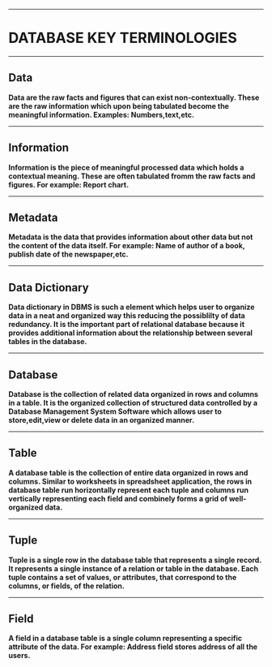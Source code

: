 ---
# DATABASE KEY TERMINOLOGIES

***

## Data
**Data are the raw facts and figures that can exist non-contextually. These are the raw information which upon being tabulated become the meaningful information. Examples: Numbers,text,etc.**

***
## Information
**Information is the piece of meaningful processed data which holds a contextual meaning. These are often tabulated fromm the raw facts and figures. For example: Report chart.**
***
## Metadata
**Metadata is the data that provides information about other data but not the content of the data itself. For example: Name of author of a book, publish date of the newspaper,etc.**
***
## Data Dictionary
**Data dictionary in DBMS is such a element which helps user to organize data in a neat and organized way this reducing the possiblilty of data redundancy. It is the important part of relational database because it provides additional information about the relationship between several tables in the database.**
***
## Database
**Database is the collection of related data organized in rows and columns in a table. It is the organized collection of structured data controlled by a Database Management System Software which allows user to store,edit,view or delete data in an organized manner.**
***
## Table
**A database table is the collection of entire data organized in rows and columns. Similar to worksheets in spreadsheet application, the rows in database table run horizontally represent each tuple and columns run vertically representing each field and combinely forms a grid of well-organized data.**
***
## Tuple
**Tuple is a single row in the database table that represents a single record. It represents a single instance of a relation or table in the database. Each tuple contains a set of values, or attributes, that correspond to the columns, or fields, of the relation.**
***
## Field
**A field in a database table is a single column representing a specific attribute of the data. For example: Address field stores address of all the users.**


